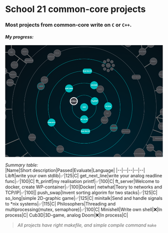 # School 21 common-core projects

### Most projects from common-core write on `C` or `C++`.  

#### *My progress:*
![MyCommonCore](img/logo.png)

*Summary table:*  
|Name|Short description|Passed|Evaluate|Language|
|--|--|--|--|--|
Libft|write your own stdlib|:white_check_mark:|125|C|
get_next_line|write your analog readline func|:white_check_mark:|100|C|
ft_printf|my realisation printf|:white_check_mark:|100|C|
ft_server|Welcome to docker, create WP-container|:white_check_mark:|100|Docker|
netwhat|Teory to networks and TCP/IP|:white_check_mark:|100||
push_swap|Invent sorting algorim for two stacks|:white_check_mark:|125|C|
so_long|simple 2D-graphic game|:white_check_mark:|125|C|
minitalk|Send and handle signals to *nix systems|:white_check_mark:|115|C|
Philosophers|Threading and multiprocessing(mutex, semaphore)|:white_check_mark:|100|C|
Minishell|Write own shell|:x:|In process|C|
Cub3D|3D-game, analog Doom|:x:|In process|C|

> *All projects have right makefile, and simple compile command* `make`